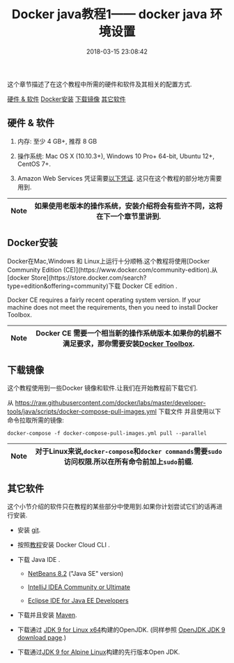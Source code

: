 ﻿---
title: Docker java教程1—— docker java 环境设置
date: 2018-03-15 23:08:42
tags: [docker]
---


这个章节描述了在这个教程中所需的硬件和软件及其相关的配置方式.

<!--more-->

[硬件 & 软件](#1.1)
[Docker安装](#1.2)
[下载镜像](#1.3)
[其它软件](#1.4)

<h2 id="1.1">硬件 & 软件</h2>

1. 内存: 至少 4 GB+, 推荐 8 GB

2. 操作系统: Mac OS X (10.10.3+), Windows 10 Pro+ 64-bit, Ubuntu 12+, CentOS 7+.

3. Amazon Web Services 凭证需要[以下凭证](https://docs.docker.com/docker-for-aws/iam-permissions/). 这只在这个教程的部分地方需要用到.

|Note|如果使用老版本的操作系统，安装介绍将会有些许不同，这将在下一个章节里讲到.|
|:-:|:-:|

<h2 id="1.2">Docker安装</h2>
Docker在Mac,Windows 和 Linux上运行十分顺畅.这个教程将使用[Docker Community Edition (CE)](https://www.docker.com/community-edition).从[docker Store](https://store.docker.com/search?type=edition&offering=community)下载 Docker CE edition .

Docker CE requires a fairly recent operating system version. If your machine does not meet the requirements, then you need to install Docker Toolbox.

|Note|Docker CE 需要一个相当新的操作系统版本.如果你的机器不满足要求，那你需要安装[Docker Toolbox](https://www.docker.com/products/docker-toolbox).|
|:-:|:-:|


<h2 id="1.3">下载镜像</h2>

这个教程使用到一些Docker 镜像和软件.让我们在开始教程前下载它们.

从 https://raw.githubusercontent.com/docker/labs/master/developer-tools/java/scripts/docker-compose-pull-images.yml 下载文件 并且使用以下命令拉取所需的镜像:

    docker-compose -f docker-compose-pull-images.yml pull --parallel

|Note|对于Linux来说,`docker-compose`和`docker commands`需要`sudo`访问权限.所以在所有命令前加上`sudo`前缀.|
|:-:|:-:|

<h2 id="1.4">其它软件</h2>

这个小节介绍的软件只在教程的某些部分中使用到.如果你计划尝试它们的话再进行安装.

* 安装 [git](https://git-scm.com//).

* 按照[教程](https://docs.docker.com/docker-cloud/installing-cli/)安装 Docker Cloud CLI .

* 下载 Java IDE .
  * [NetBeans 8.2](https://netbeans.org/downloads/) ("Java SE" version)

  * [IntelliJ IDEA Community or Ultimate](https://www.jetbrains.com/idea/download/)

  * [Eclipse IDE for Java EE Developers](http://www.eclipse.org/downloads/eclipse-packages/)

* 下载并且安装 [Maven](https://maven.apache.org/download.cgi).

* 下载通过 [JDK 9 for Linux x64](http://download.java.net/java/GA/jdk9/9/binaries/openjdk-9_linux-x64_bin.tar.gz)构建的OpenJDK. (同样参照 [OpenJDK JDK 9 download page](http://jdk.java.net/9/).)

* 下载通过[JDK 9 for Alpine Linux](http://jdk.java.net/9/ea)构建的先行版本Open JDK.
